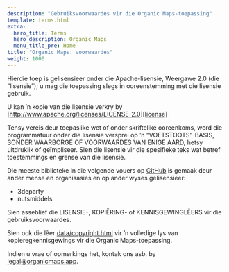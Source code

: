 ```yaml
---
description: "Gebruiksvoorwaardes vir die Organic Maps-toepassing"
template: terms.html
extra:
  hero_title: Terms
  hero_description: Organic Maps 
  menu_title_pre: Home
title: "Organic Maps: voorwaardes"
weight: 1000
---
```


Hierdie toep is gelisensieer onder die Apache-lisensie, Weergawe 2.0 (die
“lisensie”); u mag die toepassing slegs in ooreenstemming met die lisensie
gebruik.

U kan ’n kopie van die lisensie verkry by
[http://www.apache.org/licenses/LICENSE-2.0][license]

Tensy vereis deur toepaslike wet of onder skriftelike ooreenkoms, word die
programmatuur onder die lisensie versprei op ’n “VOETSTOOTS”-BASIS, SONDER
WAARBORGE OF VOORWAARDES VAN ENIGE AARD, hetsy uitdruklik of
geïmpliseer. Sien die lisensie vir die spesifieke teks wat betref
toestemmings en grense van die lisensie.

Die meeste biblioteke in die volgende vouers op [GitHub][github] is gemaak
deur ander mense en organisasies en op ander wyses gelisensieer:

- 3departy
- nutsmiddels

Sien asseblief die LISENSIE-, KOPIËRING- of KENNISGEWINGLÊERS vir die
gebruiksvoorwaardes.

Sien ook die lêer [data/copyright.html][copyright] vir ’n volledige lys van
kopieregkennisgewings vir die Organic Maps-toepassing.

Indien u vrae of opmerkings het, kontak ons asb. by
[legal@organicmaps.app](mailto:legal@organicmaps.app).

[github]: https://github.com/organicmaps/organicmaps
[license]: http://www.apache.org/licenses/LICENSE-2.0
[copyright]: https://htmlpreview.github.io/?https://github.com/organicmaps/organicmaps/master/data/copyright.html
